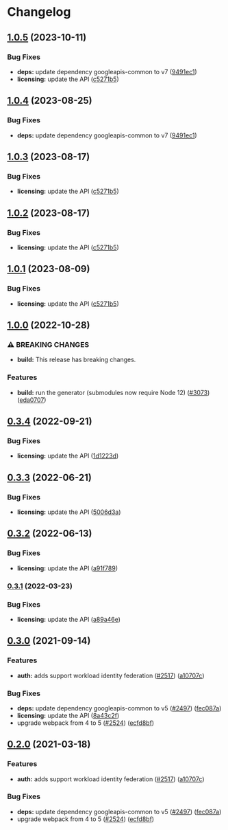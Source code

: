 # Changelog

## [1.0.5](https://github.com/googleapis/google-api-nodejs-client/compare/licensing-v1.0.4...licensing-v1.0.5) (2023-10-11)


### Bug Fixes

* **deps:** update dependency googleapis-common to v7 ([9491ec1](https://github.com/googleapis/google-api-nodejs-client/commit/9491ec1cdc3c413e7d73edcfcd59cf5c28a7c855))
* **licensing:** update the API ([c5271b5](https://github.com/googleapis/google-api-nodejs-client/commit/c5271b559eb8af944208071595672e1e4468cfc8))

## [1.0.4](https://github.com/googleapis/google-api-nodejs-client/compare/licensing-v1.0.3...licensing-v1.0.4) (2023-08-25)


### Bug Fixes

* **deps:** update dependency googleapis-common to v7 ([9491ec1](https://github.com/googleapis/google-api-nodejs-client/commit/9491ec1cdc3c413e7d73edcfcd59cf5c28a7c855))

## [1.0.3](https://github.com/googleapis/google-api-nodejs-client/compare/licensing-v1.0.2...licensing-v1.0.3) (2023-08-17)


### Bug Fixes

* **licensing:** update the API ([c5271b5](https://github.com/googleapis/google-api-nodejs-client/commit/c5271b559eb8af944208071595672e1e4468cfc8))

## [1.0.2](https://github.com/googleapis/google-api-nodejs-client/compare/licensing-v1.0.1...licensing-v1.0.2) (2023-08-17)


### Bug Fixes

* **licensing:** update the API ([c5271b5](https://github.com/googleapis/google-api-nodejs-client/commit/c5271b559eb8af944208071595672e1e4468cfc8))

## [1.0.1](https://github.com/googleapis/google-api-nodejs-client/compare/licensing-v1.0.0...licensing-v1.0.1) (2023-08-09)


### Bug Fixes

* **licensing:** update the API ([c5271b5](https://github.com/googleapis/google-api-nodejs-client/commit/c5271b559eb8af944208071595672e1e4468cfc8))

## [1.0.0](https://github.com/googleapis/google-api-nodejs-client/compare/licensing-v0.3.4...licensing-v1.0.0) (2022-10-28)


### ⚠ BREAKING CHANGES

* **build:** This release has breaking changes.

### Features

* **build:** run the generator (submodules now require Node 12) ([#3073](https://github.com/googleapis/google-api-nodejs-client/issues/3073)) ([eda0707](https://github.com/googleapis/google-api-nodejs-client/commit/eda07079dadab46a80b6f9ede618f4f43030169e))

## [0.3.4](https://github.com/googleapis/google-api-nodejs-client/compare/licensing-v0.3.3...licensing-v0.3.4) (2022-09-21)


### Bug Fixes

* **licensing:** update the API ([1d1223d](https://github.com/googleapis/google-api-nodejs-client/commit/1d1223d675b71f8884e40763c23bea917f14a2bb))

## [0.3.3](https://github.com/googleapis/google-api-nodejs-client/compare/licensing-v0.3.2...licensing-v0.3.3) (2022-06-21)


### Bug Fixes

* **licensing:** update the API ([5006d3a](https://github.com/googleapis/google-api-nodejs-client/commit/5006d3a4f338d75a12b97deb535a278fdb3f2f59))

## [0.3.2](https://github.com/googleapis/google-api-nodejs-client/compare/licensing-v0.3.1...licensing-v0.3.2) (2022-06-13)


### Bug Fixes

* **licensing:** update the API ([a91f789](https://github.com/googleapis/google-api-nodejs-client/commit/a91f789df376b36357c0f34470c1d1d95ddf2e77))

### [0.3.1](https://github.com/googleapis/google-api-nodejs-client/compare/licensing-v0.3.0...licensing-v0.3.1) (2022-03-23)


### Bug Fixes

* **licensing:** update the API ([a89a46e](https://github.com/googleapis/google-api-nodejs-client/commit/a89a46e6df1174335569761c07be24a3aabbeac3))

## [0.3.0](https://www.github.com/googleapis/google-api-nodejs-client/compare/licensing-v0.2.0...licensing-v0.3.0) (2021-09-14)


### Features

* **auth:** adds support workload identity federation ([#2517](https://www.github.com/googleapis/google-api-nodejs-client/issues/2517)) ([a10707c](https://www.github.com/googleapis/google-api-nodejs-client/commit/a10707c477759e7c9ef6360a2fe800856fb600c1))


### Bug Fixes

* **deps:** update dependency googleapis-common to v5 ([#2497](https://www.github.com/googleapis/google-api-nodejs-client/issues/2497)) ([fec087a](https://www.github.com/googleapis/google-api-nodejs-client/commit/fec087abcf3d994dd41c3ffa0a0c12b1f9f09dae))
* **licensing:** update the API ([8a43c2f](https://www.github.com/googleapis/google-api-nodejs-client/commit/8a43c2f5e95103215dfeac4fc0b5629b3e6fda43))
* upgrade webpack from 4 to 5  ([#2524](https://www.github.com/googleapis/google-api-nodejs-client/issues/2524)) ([ecfd8bf](https://www.github.com/googleapis/google-api-nodejs-client/commit/ecfd8bfcd06e1beabff7ec9a8c4000222379eb8d))

## [0.2.0](https://www.github.com/googleapis/google-api-nodejs-client/compare/licensing-v0.1.0...licensing-v0.2.0) (2021-03-18)


### Features

* **auth:** adds support workload identity federation ([#2517](https://www.github.com/googleapis/google-api-nodejs-client/issues/2517)) ([a10707c](https://www.github.com/googleapis/google-api-nodejs-client/commit/a10707c477759e7c9ef6360a2fe800856fb600c1))


### Bug Fixes

* **deps:** update dependency googleapis-common to v5 ([#2497](https://www.github.com/googleapis/google-api-nodejs-client/issues/2497)) ([fec087a](https://www.github.com/googleapis/google-api-nodejs-client/commit/fec087abcf3d994dd41c3ffa0a0c12b1f9f09dae))
* upgrade webpack from 4 to 5  ([#2524](https://www.github.com/googleapis/google-api-nodejs-client/issues/2524)) ([ecfd8bf](https://www.github.com/googleapis/google-api-nodejs-client/commit/ecfd8bfcd06e1beabff7ec9a8c4000222379eb8d))
